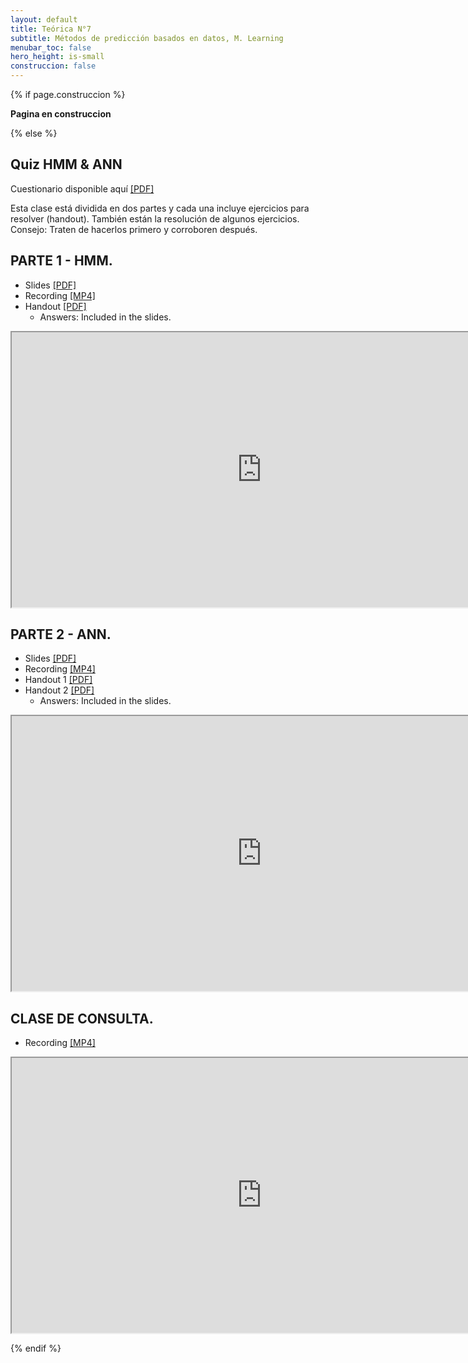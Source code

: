 ```yaml
---
layout: default
title: Teórica N°7
subtitle: Métodos de predicción basados en datos, M. Learning
menubar_toc: false
hero_height: is-small
construccion: false
---
```


{% if page.construccion %}

**Pagina en construccion**

{% else %}

## Quiz HMM & ANN

Cuestionario disponible aquí [[PDF]](https://drive.google.com/file/d/110S8TKD-LLg_iQPzCR1_2daodsB1dlvE/view?usp=sharing)

Esta clase está dividida en dos partes y cada una incluye ejercicios para resolver (handout). También están la resolución de algunos ejercicios. Consejo: Traten de hacerlos primero y corroboren después.

## PARTE 1 - HMM.

- Slides [[PDF]](https://drive.google.com/file/d/1ASe7wOv7a92WyA4GnoNgoCE-xE47POaR/view?usp=sharing)
- Recording [[MP4]](https://drive.google.com/file/d/1LQ06HbIoUmE0qqcrZL2StoSfm31zgJSH/view?usp=sharing)
- Handout [[PDF]](https://drive.google.com/file/d/1NARfk5sFRCJ4fZbN1iYgEcIJChfiP8Gc/view?usp=sharing)
    - Answers: Included in the slides.

<iframe src="https://drive.google.com/file/d/1LQ06HbIoUmE0qqcrZL2StoSfm31zgJSH/preview" width="800" height="440"></iframe>


## PARTE 2 - ANN.

- Slides [[PDF]](https://drive.google.com/file/d/1yr_g_0f1VwW2AtBLEqbD7kS6GpuuOp8h/view?usp=sharing)
- Recording [[MP4]](https://drive.google.com/file/d/1MTplvYeHPCLs2guMqa6Zhou6Zq9d7rEf/view?usp=sharing)
- Handout 1 [[PDF]](https://drive.google.com/file/d/1wiWL3AvtHt-NhOrWszd51vhc00HXBob9/view?usp=sharing)
- Handout 2 [[PDF]](https://drive.google.com/file/d/1pypSx_KBtNP0wUKQ9h0zPenCA9pOum8s/view?usp=sharing)
    - Answers: Included in the slides.

<iframe src="https://drive.google.com/file/d/1MTplvYeHPCLs2guMqa6Zhou6Zq9d7rEf/preview" width="800" height="440"></iframe>

## CLASE DE CONSULTA.
- Recording [[MP4]](https://drive.google.com/file/d/1clHFkc87QgDVur3-Gnqc6PVUaDKh8y-U/view?usp=sharing)

<iframe src="https://drive.google.com/file/d/1clHFkc87QgDVur3-Gnqc6PVUaDKh8y-U/preview" width="800" height="440"></iframe>

{% endif %}